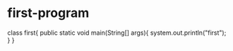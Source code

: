 # first-program
class first{
    public static void main(String[] args){
        system.out.println("first");
    }
}
